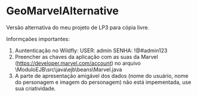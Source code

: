 # GeoMarvelAlternative

Versão alternativa do meu projeto de LP3 para cópia livre.

Informçaões importantes:

1. Auntenticação no Wildfly: USER: admin SENHA: !@#admin123
2. Preencher as chaves da aplicação com as suas da Marvel (https://developer.marvel.com/account) no arquivo \ModuloEJB\src\java\ejb\beans\Marvel.java
3. A parte de apresentação amigável dos dados (nome do usuário, nome do personagem e imagem do personagem) não está impementada, use sua criatividade.
